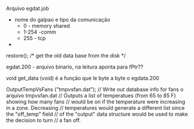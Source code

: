 Arquivo egdat.job  
 - nome do galpao e tipo da comunicação
	 - 0 - memory shared
	 - 1-254 -comm
	 - 255 - tcp
 - 


restore();		/* get the old data base from the disk */

egdat.200 - arquivo binario, na leitura aponta para fPtr??

void get_data (void) é a função que le byte a byte o egdata.200


OutputTempVsFans ("tmpvsfan.dat");	// Write out database info for fans
o arquivo tmpvsfan.dat
// Outputs a list of temperatues (from 65 to 85 F) showing how many fans
// would be on if the temperature were increasing in a zone.  Decreasing
// temperatures would generate a different list since the "off_temp" field
// of the "output" data structure would be used to make the decision to turn
// a fan off.

